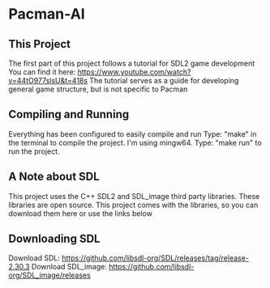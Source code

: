 # Pacman-AI

## This Project ##
The first part of this project follows a tutorial for SDL2 game development
You can find it here: https://www.youtube.com/watch?v=44tO977slsU&t=418s
The tutorial serves as a guide for developing general game structure, but is not specific to Pacman

## Compiling and Running ##
Everything has been configured to easily compile and run
Type: "make" in the terminal to compile the project. I'm using mingw64.
Type: "make run" to run the project.

## A Note about SDL ##
This project uses the C++ SDL2 and SDL_image third party libraries. These libraries are open source.
This project comes with the libraries, so you can download them here or use the links below

## Downloading SDL ##
Download SDL: https://github.com/libsdl-org/SDL/releases/tag/release-2.30.3
Download SDL_image: https://github.com/libsdl-org/SDL_image/releases

